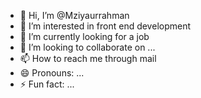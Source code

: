 - 👋 Hi, I’m @Mziyaurrahman
- 👀 I’m interested in front end development
- 🌱 I’m currently looking for a job
- 💞️ I’m looking to collaborate on ...
- 📫 How to reach me through mail
- 😄 Pronouns: ...
- ⚡ Fun fact: ...

<!---
Mziyaurrahman is a ✨ special ✨ repository because its `README.md` (this file) appears on your GitHub profile.
You can click the Preview link to take a look at your changes.
--->
